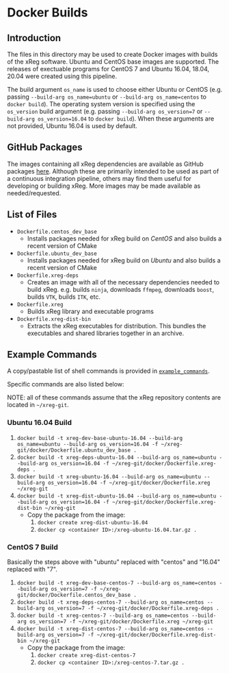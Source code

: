 # Docker Builds

## Introduction
The files in this directory may be used to create Docker images with builds of the xReg software.
Ubuntu and CentOS base images are supported.
The releases of exectuable programs for CentOS 7 and Ubuntu 16.04, 18.04, 20.04 were created using this pipeline. 

The build argument `os_name` is used to choose either Ubuntu or CentOS (e.g. passing `--build-arg os_name=ubuntu` or `--build-arg os_name=centos` to `docker build`).
The operating system version is specified using the `os_version` build argument (e.g. passing `--build-arg os_version=7` or `--build-arg os_version=16.04` to `docker build`).
When these arguments are not provided, Ubuntu 16.04 is used by default.

## GitHub Packages
The images containing all xReg dependencies are available as GitHub packages [here](https://github.com/rg2?tab=packages&repo_name=xreg).
Although these are primarily intended to be used as part of a continuous integration pipeline, others may find them useful for developing or building xReg.
More images may be made available as needed/requested.

## List of Files
* `Dockerfile.centos_dev_base`
  * Installs packages needed for xReg build on *CentOS* and also builds a recent version of CMake
* `Dockerfile.ubuntu_dev_base`
  * Installs packages needed for xReg build on *Ubuntu* and also builds a recent version of CMake
* `Dockerfile.xreg-deps`
  * Creates an image with all of the necessary dependencies needed to build xReg. e.g. builds `ninja`, downloads `ffmpeg`, downloads `boost`, builds `VTK`, builds `ITK`, etc.
* `Dockerfile.xreg`
  * Builds xReg library and executable programs
* `Dockerfile.xreg-dist-bin`
  * Extracts the xReg executables for distribution. This bundles the executables and shared libraries together in an archive.

## Example Commands
A copy/pastable list of shell commands is provided in [`example_commands`](example_commands).

Specific commands are also listed below:

NOTE: all of these commands assume that the xReg repository contents are located in `~/xreg-git`.

### Ubuntu 16.04 Build

1. `docker build -t xreg-dev-base-ubuntu-16.04 --build-arg os_name=ubuntu --build-arg os_version=16.04 -f ~/xreg-git/docker/Dockerfile.ubuntu_dev_base .`
2. `docker build -t xreg-deps-ubuntu-16.04 --build-arg os_name=ubuntu --build-arg os_version=16.04 -f ~/xreg-git/docker/Dockerfile.xreg-deps .`
3. `docker build -t xreg-ubuntu-16.04 --build-arg os_name=ubuntu --build-arg os_version=16.04 -f ~/xreg-git/docker/Dockerfile.xreg ~/xreg-git`
4. `docker build -t xreg-dist-ubuntu-16.04 --build-arg os_name=ubuntu --build-arg os_version=16.04 -f ~/xreg-git/docker/Dockerfile.xreg-dist-bin ~/xreg-git`
    * Copy the package from the image:
      1. `docker create xreg-dist-ubuntu-16.04` 
      2. `docker cp <container ID>:/xreg-ubuntu-16.04.tar.gz .`

### CentOS 7 Build

Basically the steps above with "ubuntu" replaced with "centos" and "16.04" replaced with "7".

1. `docker build -t xreg-dev-base-centos-7 --build-arg os_name=centos --build-arg os_version=7 -f ~/xreg-git/docker/Dockerfile.centos_dev_base .`
2. `docker build -t xreg-deps-centos-7 --build-arg os_name=centos --build-arg os_version=7 -f ~/xreg-git/docker/Dockerfile.xreg-deps .`
3. `docker build -t xreg-centos-7 --build-arg os_name=centos --build-arg os_version=7 -f ~/xreg-git/docker/Dockerfile.xreg ~/xreg-git`
4. `docker build -t xreg-dist-centos-7 --build-arg os_name=centos --build-arg os_version=7 -f ~/xreg-git/docker/Dockerfile.xreg-dist-bin ~/xreg-git`
    * Copy the package from the image:
      1. `docker create xreg-dist-centos-7` 
      2. `docker cp <container ID>:/xreg-centos-7.tar.gz .`
